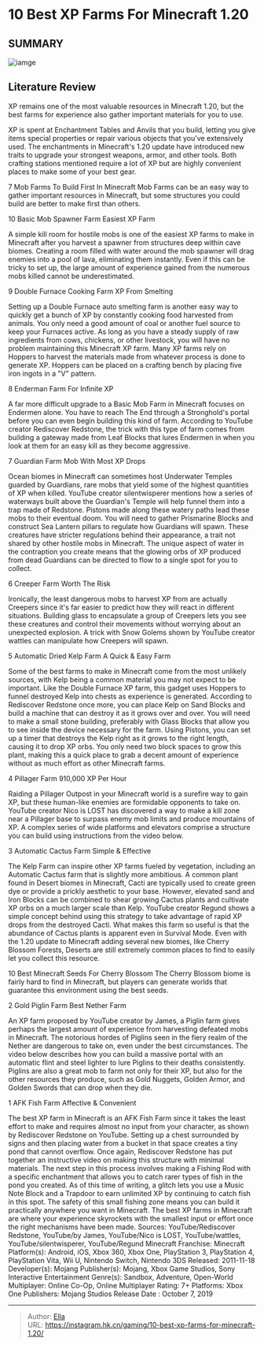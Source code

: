 # 10 Best XP Farms For Minecraft 1.20


## SUMMARY 

![iamge](https://static1.srcdn.com/wordpress/wp-content/uploads/2023/08/minecraft_xpfarms.jpg)

## Literature Review

XP remains one of the most valuable resources in Minecraft 1.20, but the best farms for experience also gather important materials for you to use.





XP is spent at Enchantment Tables and Anvils that you build, letting you give items special properties or repair various objects that you&#39;ve extensively used. The enchantments in Minecraft&#39;s 1.20 update have introduced new traits to upgrade your strongest weapons, armor, and other tools. Both crafting stations mentioned require a lot of XP but are highly convenient places to make some of your best gear.
            
 
 7 Mob Farms To Build First In Minecraft 
Mob Farms can be an easy way to gather important resources in Minecraft, but some structures you could build are better to make first than others.












 








 10  Basic Mob Spawner Farm 
Easiest XP Farm
        

A simple kill room for hostile mobs is one of the easiest XP farms to make in Minecraft after you harvest a spawner from structures deep within cave biomes. Creating a room filled with water around the mob spawner will drag enemies into a pool of lava, eliminating them instantly. Even if this can be tricky to set up, the large amount of experience gained from the numerous mobs killed cannot be underestimated. 





 9  Double Furnace Cooking Farm 
XP From Smelting
        

Setting up a Double Furnace auto smelting farm is another easy way to quickly get a bunch of XP by constantly cooking food harvested from animals. You only need a good amount of coal or another fuel source to keep your Furnaces active. As long as you have a steady supply of raw ingredients from cows, chickens, or other livestock, you will have no problem maintaining this Minecraft XP farm. 
Many XP farms rely on Hoppers to harvest the materials made from whatever process is done to generate XP. Hoppers can be placed on a crafting bench by placing five iron ingots in a &#34;V&#34; pattern. 






 8  Enderman Farm 
For Infinite XP


A far more difficult upgrade to a Basic Mob Farm in Minecraft focuses on Endermen alone. You have to reach The End through a Stronghold&#39;s portal before you can even begin building this kind of farm. According to YouTube creator Rediscover Redstone, the trick with this type of farm comes from building a gateway made from Leaf Blocks that lures Endermen in when you look at them for an easy kill as they become aggressive. 





 7  Guardian Farm 
Mob With Most XP Drops


Ocean biomes in Minecraft can sometimes host Underwater Temples guarded by Guardians, rare mobs that yield some of the highest quantities of XP when killed. YouTube creator silentwisperer mentions how a series of waterways built above the Guardian&#39;s Temple will help funnel them into a trap made of Redstone. Pistons made along these watery paths lead these mobs to their eventual doom.
You will need to gather Prismarine Blocks and construct Sea Lantern pillars to regulate how Guardians will spawn. These creatures have stricter regulations behind their appearance, a trait not shared by other hostile mobs in Minecraft. The unique aspect of water in the contraption you create means that the glowing orbs of XP produced from dead Guardians can be directed to flow to a single spot for you to collect. 





 6  Creeper Farm 
 Worth The Risk


Ironically, the least dangerous mobs to harvest XP from are actually Creepers since it&#39;s far easier to predict how they will react in different situations. Building glass to encapsulate a group of Creepers lets you see these creatures and control their movements without worrying about an unexpected explosion. A trick with Snow Golems shown by YouTube creator wattles can manipulate how Creepers will spawn. 





 5  Automatic Dried Kelp Farm 
A Quick &amp; Easy Farm
        

Some of the best farms to make in Minecraft come from the most unlikely sources, with Kelp being a common material you may not expect to be important. Like the Double Furnace XP farm, this gadget uses Hoppers to funnel destroyed Kelp into chests as experience is generated. According to Rediscover Redstone once more, you can place Kelp on Sand Blocks and build a machine that can destroy it as it grows over and over.
You will need to make a small stone building, preferably with Glass Blocks that allow you to see inside the device necessary for the farm. Using Pistons, you can set up a timer that destroys the Kelp right as it grows to the right length, causing it to drop XP orbs. You only need two block spaces to grow this plant, making this a quick place to grab a decent amount of experience without as much effort as other Minecraft farms.





 4  Pillager Farm 
910,000 XP Per Hour


Raiding a Pillager Outpost in your Minecraft world is a surefire way to gain XP, but these human-like enemies are formidable opponents to take on. YouTube creator Nico is LOST has discovered a way to make a kill zone near a Pillager base to surpass enemy mob limits and produce mountains of XP. A complex series of wide platforms and elevators comprise a structure you can build using instructions from the video below. 





 3  Automatic Cactus Farm 
Simple &amp; Effective


The Kelp Farm can inspire other XP farms fueled by vegetation, including an Automatic Cactus farm that is slightly more ambitious. A common plant found in Desert biomes in Minecraft, Cacti are typically used to create green dye or provide a prickly aesthetic to your base. However, elevated sand and Iron Blocks can be combined to shear growing Cactus plants and cultivate XP orbs on a much larger scale than Kelp.
YouTube creator Regund shows a simple concept behind using this strategy to take advantage of rapid XP drops from the destroyed Cacti. What makes this farm so useful is that the abundance of Cactus plants is apparent even in Survival Mode. Even with the 1.20 update to Minecraft adding several new biomes, like Cherry Blossom Forests, Deserts are still extremely common places to find to easily let you collect this resource.
            
 
 10 Best Minecraft Seeds For Cherry Blossom 
The Cherry Blossom biome is fairly hard to find in Minecraft, but players can generate worlds that guarantee this environment using the best seeds.








 2  Gold Piglin Farm 
Best Nether Farm


An XP farm proposed by YouTube creator by James, a Piglin farm gives perhaps the largest amount of experience from harvesting defeated mobs in Minecraft. The notorious hordes of Piglins seen in the fiery realm of the Nether are dangerous to take on, even under the best circumstances. The video below describes how you can build a massive portal with an automatic flint and steel lighter to lure Piglins to their deaths consistently. 
Piglins are also a great mob to farm not only for their XP, but also for the other resources they produce, such as Gold Nuggets, Golden Armor, and Golden Swords that can drop when they die. 






 1  AFK Fish Farm 
Affective &amp; Convenient


The best XP farm in Minecraft is an AFK Fish Farm since it takes the least effort to make and requires almost no input from your character, as shown by Rediscover Redstone on YouTube. Setting up a chest surrounded by signs and then placing water from a bucket in that space creates a tiny pond that cannot overflow. Once again, Rediscover Redstone has put together an instructive video on making this structure with minimal materials.
The next step in this process involves making a Fishing Rod with a specific enchantment that allows you to catch rarer types of fish in the pond you created. As of this time of writing, a glitch lets you use a Music Note Block and a Trapdoor to earn unlimited XP by continuing to catch fish in this spot. The safety of this small fishing zone means you can build it practically anywhere you want in Minecraft. 
The best XP farms in Minecraft are where your experience skyrockets with the smallest input or effort once the right mechanisms have been made.
Sources: YouTube/Rediscover Redstone, YouTube/by James, YouTube/Nico is LOST, YouTube/wattles, YouTube/silentwisperer, YouTube/Regund
               Minecraft   Franchise:   Minecraft    Platform(s):   Android, iOS, Xbox 360, Xbox One, PlayStation 3, PlayStation 4, PlayStation Vita, Wii U, Nintendo Switch, Nintendo 3DS    Released:   2011-11-18    Developer(s):   Mojang    Publisher(s):   Mojang, Xbox Game Studios, Sony Interactive Entertainment    Genre(s):   Sandbox, Adventure, Open-World    Multiplayer:   Online Co-Op, Online Multiplayer    Rating:   7&#43;    Platforms:   Xbox One    Publishers:   Mojang Studios    Release Date :   October 7, 2019      

---

> Author: [Ella](https://instagram.hk.cn/)  
> URL: https://instagram.hk.cn/gaming/10-best-xp-farms-for-minecraft-1.20/  

